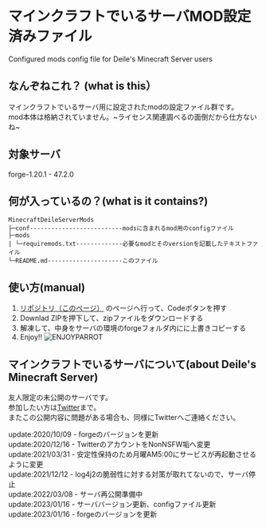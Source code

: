 # マインクラフトでいるサーバMOD設定済みファイル

Configured mods config file for Deile's Minecraft Server users

## なんぞねこれ？ (what is this）

マインクラフトでいるサーバ用に設定されたmodの設定ファイル群です。  
mod本体は格納されていません。~ライセンス関連調べるの面倒だから仕方ないね~

## 対象サーバ

forge-1.20.1 - 47.2.0

## 何が入っているの？(what is it contains?)

    MinecraftDeileServerMods
    ├─conf--------------------------modsに含まれるmod用のconfigファイル
    ├─mods
    | └─requiremods.txt-------------必要なmodとそのversionを記載したテキストファイル
    └─README.md---------------------このファイル

## 使い方(manual)

1. [リポジトリ（このページ）](https://github.com/K-MountainBook/MinecraftDeileServerMods) のページへ行って、Codeボタンを押す
1. Downlad ZIPを押下して、zipファイルをダウンロードする
1. 解凍して、中身をサーバの環境のforgeフォルダ内にに上書きコピーする
1. Enjoy!!
![ENJOYPARROT](https://cultofthepartyparrot.com/parrots/tripletsparrot.gif)

## マインクラフトでいるサーバについて(about Deile's Minecraft Server)

友人限定の未公開のサーバです。  
参加したい方は[Twitter](https://twitter.com/deilechang)まで。  
またこの公開内容に問題がある場合も、同様にTwitterへご連絡ください。  

update:2020/10/09 - forgeのバージョンを更新  
update:2020/12/16 - TwitterのアカウントをNonNSFW垢へ変更  
update:2021/03/31 - 安定性保持のため月曜AM5:00にサービスが再起動させるように変更  
update:2021/12/12 - log4j2の脆弱性に対する対策が取れてないので、サーバ停止  
update:2022/03/08 - サーバ再公開準備中  
update:2023/01/16 - サーババージョン更新、configファイル更新  
update:2023/01/16 - forgeのバージョンを更新  
